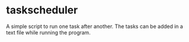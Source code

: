 # taskscheduler
A simple script to run one task after another. The tasks can be added in a text file while running the program. 
